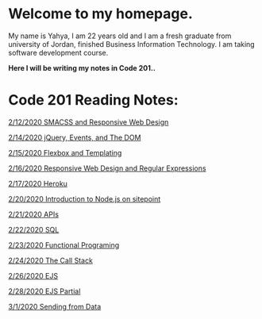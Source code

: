 # Welcome to my homepage.
My name is Yahya, I am 22 years old and I am a fresh graduate from university of Jordan, finished Business Information Technology. I am taking software development course.

**Here I will be writing my notes in Code 201..**

# Code 201 Reading Notes:

[2/12/2020 SMACSS and Responsive Web Design](Read01.md)

[2/14/2020 jQuery, Events, and The DOM](Read02.md)

[2/15/2020 Flexbox and Templating](Read03.md)

[2/16/2020 Responsive Web Design and Regular Expressions](Read04.md)

[2/17/2020 Heroku](Read05.md)

[2/20/2020 Introduction to Node.js on sitepoint](Read06.md)

[2/21/2020 APIs](Read07.md)

[2/22/2020 SQL](Read08.md)

[2/23/2020 Functional Programing](Read09.md)

[2/24/2020 The Call Stack](Read10.md)

[2/26/2020 EJS ](Read11.md)

[2/28/2020 EJS Partial ](Read12.md)

[3/1/2020 Sending from Data](Read13.md)
